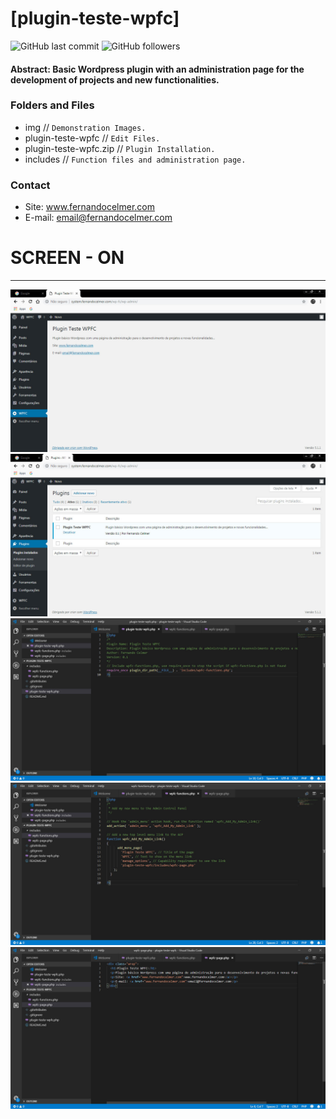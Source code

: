 # [plugin-teste-wpfc]

![GitHub last commit](https://img.shields.io/github/last-commit/FernandoCelmer/wp-plugin-teste-wpfc) ![GitHub followers](https://img.shields.io/github/followers/FernandoCelmer?label=Fernando%20Celmer&style=social)

#### Abstract: Basic Wordpress plugin with an administration page for the development of projects and new functionalities.

### Folders and Files

- img // `Demonstration Images.`
- plugin-teste-wpfc // `Edit Files.`
- plugin-teste-wpfc.zip // `Plugin Installation.`
- includes // `Function files and administration page.`

### Contact
- Site: www.fernandocelmer.com
- E-mail: email@fernandocelmer.com

# SCREEN - ON 
________________________________
<p>
<img src="https://github.com/FernandoCelmer/plugin-teste-wpfc/blob/master/img/img-plugin-teste-wpfc-01.jpg?raw=true" alt="img-plugin-teste-wpfc-01.jpg">
<img src="https://github.com/FernandoCelmer/plugin-teste-wpfc/blob/master/img/img-plugin-teste-wpfc-02.jpg?raw=true" alt="img-plugin-teste-wpfc-02.jpg">
<img src="https://github.com/FernandoCelmer/plugin-teste-wpfc/blob/master/img/img-plugin-teste-wpfc-03.jpg?raw=true" alt="img-plugin-teste-wpfc-03.jpg">
<img src="https://github.com/FernandoCelmer/plugin-teste-wpfc/blob/master/img/img-plugin-teste-wpfc-04.jpg?raw=true" alt="img-plugin-teste-wpfc-04.jpg">
<img src="https://github.com/FernandoCelmer/plugin-teste-wpfc/blob/master/img/img-plugin-teste-wpfc-05.jpg?raw=true" alt="img-plugin-teste-wpfc-05.jpg"></p>

